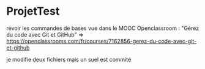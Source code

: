 # ProjetTest
revoir les commandes de bases vue dans le MOOC Openclassroom : "Gérez du code avec Git et GitHub"
=> https://openclassrooms.com/fr/courses/7162856-gerez-du-code-avec-git-et-github

je modifie deux fichiers mais un suel est commité

